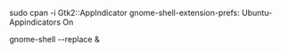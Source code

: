 sudo cpan -i Gtk2::AppIndicator
gnome-shell-extension-prefs:
Ubuntu-Appindicators On

gnome-shell --replace &
